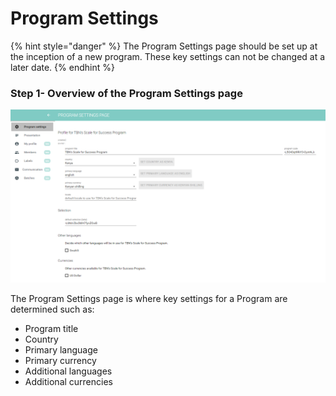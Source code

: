 # Program Settings

{% hint style="danger" %}
The Program Settings page should be set up at the inception of a new program.  These key settings can not be changed at a later date.
{% endhint %}

### Step 1- Overview of the Program Settings page

![](<../../../.gitbook/assets/image (118).png>)

The Program Settings page is where key settings for a Program are determined such as:

* Program title
* Country
* Primary language
* Primary currency
* Additional languages
* Additional currencies


